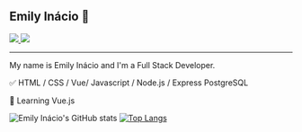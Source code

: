 ## Emily Inácio 👋
<a href="https://www.linkedin.com/in/emiinacio" alt="LinkedIn" target="_blank">
  <img src="https://img.shields.io/badge/LinkedIn-0077B5?style=for-the-badge&logo=linkedin&logoColor=white=https://www.linkedin.com/in/emiinacio">
</a>
<a href="https://www.instagram.com/emiinacio" alt="Instagram" target="_blank">
  <img src="https://img.shields.io/badge/-Instagram-DF0174?style=for-the-badge&labelColor=DF0174&logo=instagram&logoColor=white&link=https://www.instagram.com/emiinacio">
</a>
<hr>

My name is Emily Inácio and I'm a Full Stack Developer.
</br>

<p>✅ HTML / CSS / Vue/ Javascript / Node.js / Express
    PostgreSQL

<p>📕 Learning Vue.js

 <br>
  
 ![Emily Inácio's GitHub stats](https://github-readme-stats.vercel.app/api?username=emiinacio&show_icons=true&theme=radical)
[![Top Langs](https://github-readme-stats.vercel.app/api/top-langs/?username=emiinacio&layout=compact&&theme=radical)](https://github.com/anuraghazra/github-readme-stats)
